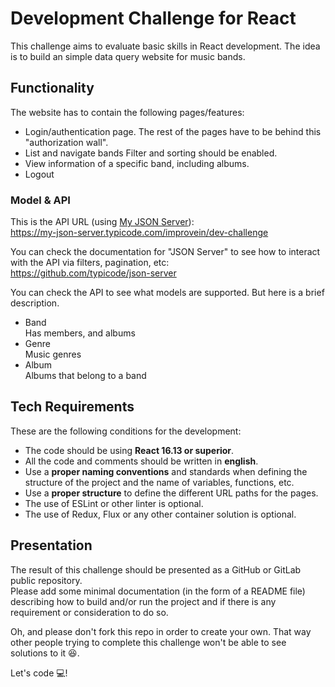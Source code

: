 # Development Challenge for React

This challenge aims to evaluate basic skills in React development. The idea is to build an simple data query website for music bands.

## Functionality

The website has to contain the following pages/features:
* Login/authentication page. The rest of the pages have to be behind this "authorization wall".
* List and navigate bands
  Filter and sorting should be enabled.
* View information of a specific band, including albums.
* Logout


### Model & API

This is the API URL (using [My JSON Server](https://my-json-server.typicode.com/)):<br/>
https://my-json-server.typicode.com/improvein/dev-challenge

You can check the documentation for "JSON Server" to see how to interact with the API via filters, pagination, etc:<br/>
https://github.com/typicode/json-server

You can check the API to see what models are supported. But here is a brief description.

* Band<br/>
  Has members, and albums
* Genre<br/>
  Music genres
* Album<br/>
  Albums that belong to a band

## Tech Requirements

These are the following conditions for the development:
* The code should be using **React 16.13 or superior**.
* All the code and comments should be written in **english**.
* Use a **proper naming conventions** and standards when defining the structure of the project and the name of variables, functions, etc.
* Use a **proper structure** to define the different URL paths for the pages.
* The use of ESLint or other linter is optional.
* The use of Redux, Flux or any other container solution is optional.

## Presentation

The result of this challenge should be presented as a GitHub or GitLab public repository.<br/>
Please add some minimal documentation (in the form of a README file) describing how to build and/or run the project and if there is any requirement or consideration to do so.

Oh, and please don't fork this repo in order to create your own. That way other people trying to complete this challenge won't be able to see solutions to it 😆.

Let's code 💻!
